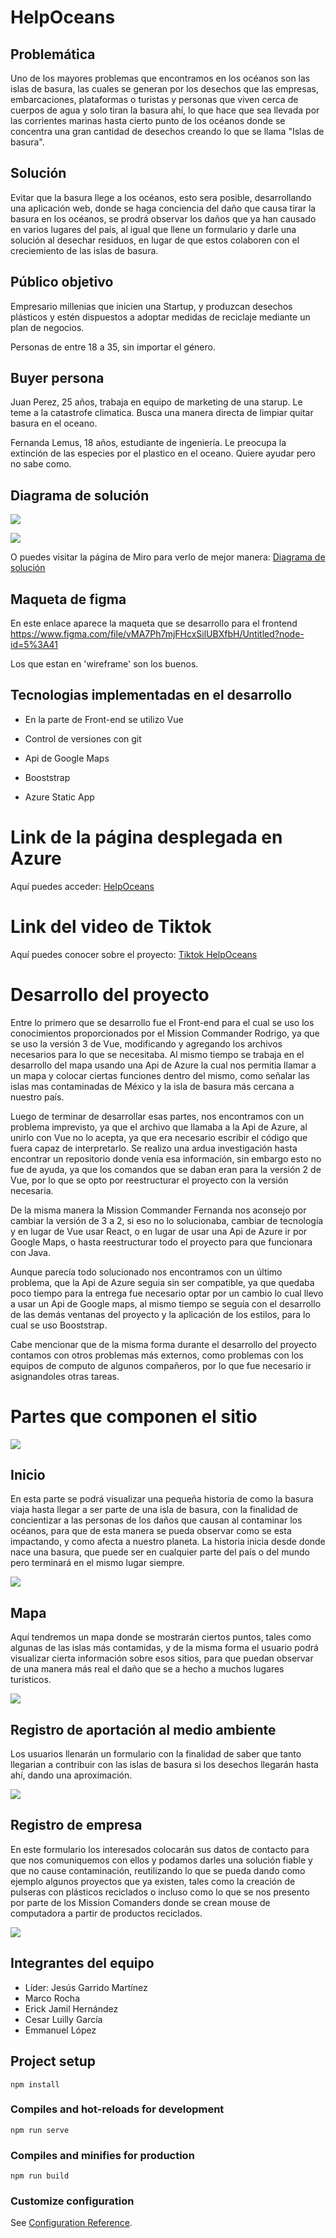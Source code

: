# HelpOceans
## Problemática 

Uno de los mayores problemas que encontramos en los océanos son las islas de basura, las cuales se generan por los desechos que las empresas, embarcaciones, plataformas o turistas y personas que viven cerca de cuerpos de agua y solo tiran la basura ahí, lo que hace que sea llevada por las corrientes marinas hasta cierto punto de los océanos donde se concentra una gran cantidad de desechos creando lo que se llama "Islas de basura". 

## Solución

Evitar que la basura llege a los océanos, esto sera posible, desarrollando una aplicación web, donde se haga conciencia del daño que causa tirar la basura en los océanos, se prodrá observar los daños que ya han causado en varios lugares del país, al igual que llene un formulario y darle una solución al desechar residuos, en lugar de que estos colaboren con el creciemiento de las islas de basura.

## Público objetivo

Empresario millenias que inicien una Startup, y produzcan desechos plásticos y estén dispuestos a adoptar medidas de reciclaje mediante un plan de negocios.

Personas de entre 18 a 35, sin importar el género.

## Buyer persona

Juan Perez, 25 años, trabaja en equipo de marketing de una starup.
Le teme a la catastrofe climatica.
Busca una manera directa de limpiar quitar basura en el oceano.

Fernanda Lemus, 18 años, estudiante de ingeniería.
Le preocupa la extinción de las especies por el plastico en el oceano.
Quiere ayudar pero no sabe como.

## Diagrama de solución

![](./src/assets/imagenes/Flowchart.jpg)

![](./src/assets/imagenes/Flowchart2.jpg)

O puedes visitar la página de Miro para verlo de mejor manera: [Diagrama de solución](https://miro.com/app/board/uXjVO0qHyDI=/?share_link_id=173608525418)

## Maqueta de figma

En este enlace aparece la maqueta que se desarrollo para el frontend https://www.figma.com/file/vMA7Ph7mjFHcxSilUBXfbH/Untitled?node-id=5%3A41

Los que estan en 'wireframe' son los buenos.

## Tecnologias implementadas en el desarrollo

* En la parte de Front-end se utilizo Vue

* Control de versiones con git

* Api de Google Maps

* Booststrap

* Azure Static App 

# Link de la página desplegada en Azure

Aquí puedes acceder: [HelpOceans](https://yellow-river-04a0d530f.1.azurestaticapps.net/)

# Link del video de Tiktok

Aquí puedes conocer sobre el proyecto: [Tiktok HelpOceans](https://vm.tiktok.com/ZMLc39h9g/?k=1)

# Desarrollo del proyecto

Entre lo primero que se desarrollo fue el Front-end para el cual se uso los conocimientos proporcionados por el Mission Commander Rodrigo, ya que se uso la versión 3 de Vue, modificando y agregando los archivos necesarios para lo que se necesitaba. Al mismo tiempo se trabaja en el desarrollo del mapa usando una Api de Azure la cual nos permitia llamar a un mapa y colocar ciertas funciones dentro del mismo, como señalar las islas mas contaminadas de México y la isla de basura más cercana a nuestro país.

Luego de terminar de desarrollar esas partes, nos encontramos con un problema imprevisto, ya que el archivo que llamaba a la Api de Azure, al unirlo con Vue no lo acepta, ya que era necesario escribir el código que fuera capaz de interpretarlo. Se realizo una ardua investigación hasta encontrar un repositorio donde venía esa información, sin embargo esto no fue de ayuda, ya que los comandos que se daban eran para la versión 2 de Vue, por lo que se opto por reestructurar el proyecto con la versión necesaria.

De la misma manera la Mission Commander Fernanda nos aconsejo por cambiar la versión de 3 a 2, si eso no lo solucionaba, cambiar de tecnología y en lugar de Vue usar React, o en lugar de usar una Api de Azure ir por Google Maps, o hasta reestructurar todo el proyecto para que funcionara con Java.

Aunque parecía todo solucionado nos encontramos con un último problema, que la Api de Azure seguia sin ser compatible, ya que quedaba poco tiempo para la entrega fue necesario optar por un cambio lo cual llevo a usar un Api de Google maps, al mismo tiempo se seguía con el desarrollo de las demás ventanas del proyecto y la aplicación de los estilos, para lo cual se uso Booststrap.

Cabe mencionar que de la misma forma durante el desarrollo del proyecto contamos con otros problemas más externos, como problemas con los equipos de computo de algunos compañeros, por lo que fue necesario ir asignandoles otras tareas.

# Partes que componen el sitio

![](./src/assets/imagenes/Pagina.gif)

## Inicio 

En esta parte se podrá visualizar una pequeña historia de como la basura viaja hasta llegar a ser parte de una isla de basura, con la finalidad de concientizar a las personas de los daños que causan al contaminar los océanos, para que de esta manera se pueda observar como se esta impactando, y como afecta a nuestro planeta. La historia inicia desde donde nace una basura, que puede ser en cualquier parte del país o del mundo pero terminará en el mismo lugar siempre.

![](./src/assets/imagenes/Inicio.gif)

## Mapa

Aquí tendremos un mapa donde se mostrarán ciertos puntos, tales como algunas de las islas más contamidas, y de la misma forma el usuario podrá visualizar cierta información sobre esos sitios, para que puedan observar de una manera más real el daño que se a hecho a muchos lugares turisticos.

![](./src/assets/imagenes/Mapa.gif)

## Registro de aportación al medio ambiente

Los usuarios llenarán un formulario con la finalidad de saber que tanto llegarian a contribuir con las islas de basura si los desechos llegarán hasta ahí, dando una aproximación.

![](./src/assets/imagenes/Formulario1.gif)

## Registro de empresa

En este formulario los interesados colocarán sus datos de contacto para que nos comuniquemos con ellos y podamos darles una solución fiable y que no cause contaminación, reutilizando lo que se pueda dando como ejemplo algunos proyectos que ya existen, tales como la creación de pulseras con plásticos reciclados o incluso como lo que se nos presento por parte de los Mission Comanders donde se crean mouse de computadora a partir de productos reciclados.

![](./src/assets/imagenes/Formulario2.gif)

## Integrantes del equipo

* Líder: Jesús Garrido Martínez
* Marco Rocha
* Erick Jamil Hernández
* Cesar Luilly García
* Emmanuel López 

## Project setup
```
npm install
```

### Compiles and hot-reloads for development
```
npm run serve
```

### Compiles and minifies for production
```
npm run build
```

### Customize configuration
See [Configuration Reference](https://cli.vuejs.org/config/).
